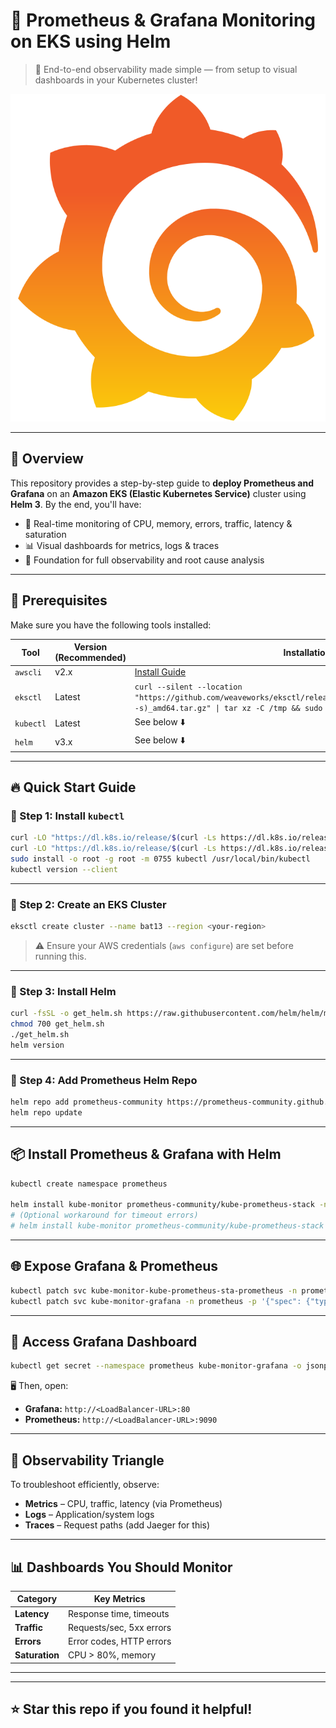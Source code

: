 # 🚀 Prometheus & Grafana Monitoring on EKS using Helm

> 🔧 End-to-end observability made simple — from setup to visual dashboards in your Kubernetes cluster!

![grafana-dashboard](https://raw.githubusercontent.com/grafana/grafana/main/public/img/grafana_icon.svg)

---

## 📖 Overview

This repository provides a step-by-step guide to **deploy Prometheus and Grafana** on an **Amazon EKS (Elastic Kubernetes Service)** cluster using **Helm 3**. By the end, you'll have:

* 🎯 Real-time monitoring of CPU, memory, errors, traffic, latency & saturation
* 📊 Visual dashboards for metrics, logs & traces
* 🧠 Foundation for full observability and root cause analysis

---

## 🔧 Prerequisites

Make sure you have the following tools installed:

| Tool      | Version (Recommended) | Installation                                                                                                                                                                       |
| --------- | --------------------- | ---------------------------------------------------------------------------------------------------------------------------------------------------------------------------------- |
| `awscli`  | v2.x                  | [Install Guide](https://docs.aws.amazon.com/cli/latest/userguide/install-cliv2.html)                                                                                               |
| `eksctl`  | Latest                | `curl --silent --location "https://github.com/weaveworks/eksctl/releases/latest/download/eksctl_$(uname -s)_amd64.tar.gz" \| tar xz -C /tmp && sudo mv /tmp/eksctl /usr/local/bin` |
| `kubectl` | Latest                | See below ⬇️                                                                                                                                                                       |
| `helm`    | v3.x                  | See below ⬇️                                                                                                                                                                       |

---

## 🔥 Quick Start Guide

### 📌 Step 1: Install `kubectl`

```bash
curl -LO "https://dl.k8s.io/release/$(curl -Ls https://dl.k8s.io/release/stable.txt)/bin/linux/amd64/kubectl"
curl -LO "https://dl.k8s.io/release/$(curl -Ls https://dl.k8s.io/release/stable.txt)/bin/linux/amd64/kubectl.sha256"
sudo install -o root -g root -m 0755 kubectl /usr/local/bin/kubectl
kubectl version --client
```

---

### 📌 Step 2: Create an EKS Cluster

```bash
eksctl create cluster --name bat13 --region <your-region>
```

> ⚠️ Ensure your AWS credentials (`aws configure`) are set before running this.

---

### 📌 Step 3: Install Helm

```bash
curl -fsSL -o get_helm.sh https://raw.githubusercontent.com/helm/helm/main/scripts/get-helm-3
chmod 700 get_helm.sh
./get_helm.sh
helm version
```

---

### 📌 Step 4: Add Prometheus Helm Repo

```bash
helm repo add prometheus-community https://prometheus-community.github.io/helm-charts
helm repo update
```

---

## 📦 Install Prometheus & Grafana with Helm

```bash
kubectl create namespace prometheus

helm install kube-monitor prometheus-community/kube-prometheus-stack -n prometheus
# (Optional workaround for timeout errors)
# helm install kube-monitor prometheus-community/kube-prometheus-stack -n prometheus --set prometheus.prometheusSpec.maximumStartupDurationSeconds=600
```

---

## 🌐 Expose Grafana & Prometheus

```bash
kubectl patch svc kube-monitor-kube-prometheus-sta-prometheus -n prometheus -p '{"spec": {"type": "LoadBalancer"}}'
kubectl patch svc kube-monitor-grafana -n prometheus -p '{"spec": {"type": "LoadBalancer"}}'
```

---

## 🔐 Access Grafana Dashboard

```bash
kubectl get secret --namespace prometheus kube-monitor-grafana -o jsonpath="{.data.admin-password}" | base64 --decode ; echo
```

🖥️ Then, open:

* **Grafana:** `http://<LoadBalancer-URL>:80`
* **Prometheus:** `http://<LoadBalancer-URL>:9090`

---

## 📌 Observability Triangle

To troubleshoot efficiently, observe:

* **Metrics** – CPU, traffic, latency (via Prometheus)
* **Logs** – Application/system logs
* **Traces** – Request paths (add Jaeger for this)

---

## 📊 Dashboards You Should Monitor

| Category       | Key Metrics              |
| -------------- | ------------------------ |
| **Latency**    | Response time, timeouts  |
| **Traffic**    | Requests/sec, 5xx errors |
| **Errors**     | Error codes, HTTP errors |
| **Saturation** | CPU > 80%, memory        |

---

---

## ⭐ Star this repo if you found it helpful!
